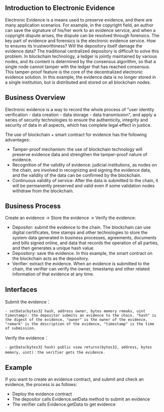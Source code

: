 ## Introduction to Electronic Evidence

Electronic Evidence is a means used to preserve evidence, and there are many application scenarios. For example, in the copyright field, an author can save the signature of his/her work to an evidence service, and when a copyright dispute arises, the dispute can be resolved through forensics. The key part of evidence and forensics is the electronic evidence service. How to ensures its trustworthiness? Will the depository itself damage the evidence data? The traditional centralized depository is difficult to solve this problem. In blockchain technology, a ledger is jointly maintained by various nodes, and its content is determined by the consensus algorithm, so that a single node cannot tamper with the ledger that has reached consensus. This tamper-proof feature is the core of the decentralized electronic evidence solution. In this example, the evidence data is no longer stored in a single institution, but is distributed and stored on all blockchain nodes.


## Business Overview

Electronic evidence is a way to record the whole process of "user identity verification - data creation - data storage - data transmission", and apply a series of security technologies to ensure the authenticity, integrity and security of data in all aspects, which has complete legal effect in justice.

The use of blockchain + smart contract for evidence has the following advantages:
* Tamper-proof mechanism: the use of blockchain technology will preserve evidence data and strengthen the tamper-proof nature of evidence.
* Recognition of the validity of evidence: judicial institutions, as nodes on the chain, are involved in recognizing and signing the evidence data, and the validity of the data can be confirmed by the blockchain.
* Continuous validity of service: After the data is submitted to the chain, it will be permanently preserved and valid even if some validation nodes withdraw from the blockchain.




## Business Process

Create an evidence -> Store the evidence -> Verify the evidence:
* Depositor: submit the evidence to the chain. The blockchain can use digital certificates, time stamps and other technologies to store the system data generated in business processes, agreements, documents and bills signed online, and data that records the operation of all parties, and then generates a unique hash value.
* Depository: save the evidence. In this example, the smart contract on the blockchain acts as the depository.
* Verifier: extract the evidence. When an evidence is submitted to the chain, the verifier can verify the owner, timestamp and other related information of that evidence at any time.



## Interfaces

Submit the evidence：

    - setData(bytes32 hash, address owner, bytes memory remaks, uint timestamp): the depositor submits an evidence to the chain. "hash" is the digest of the evidence, "owner" is the owner of the evidence, "remark" is the description of the evidence, "timestamp" is the time of submission.
        
Verify the evidence：
    
    - getData(bytes32 hash) public view returns(bytes32, address, bytes memory, uint)：the verifier gets the evidence. 

## Example

If you want to create an evidence contract, and submit and check an evidence, the process is as follows:

* Deploy the evidence contract
* The depositor calls Evidence.setData method to submit an evidence
* The verifier calls Evidence.getData to get evidence